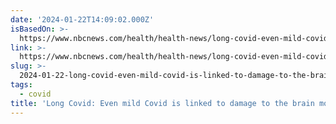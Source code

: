 ```yaml
---
date: '2024-01-22T14:09:02.000Z'
isBasedOn: >-
  https://www.nbcnews.com/health/health-news/long-covid-even-mild-covid-linked-damage-brain-months-infection-rcna18959
link: >-
  https://www.nbcnews.com/health/health-news/long-covid-even-mild-covid-linked-damage-brain-months-infection-rcna18959
slug: >-
  2024-01-22-long-covid-even-mild-covid-is-linked-to-damage-to-the-brain-months-after-i
tags:
  - covid
title: 'Long Covid: Even mild Covid is linked to damage to the brain months after i'
---
```


